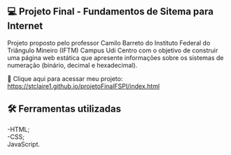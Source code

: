 ## 💻 Projeto Final - Fundamentos de Sitema para Internet

Projeto proposto pelo professor Camilo Barreto do Instituto Federal do Triângulo Mineiro (IFTM) Campus Udi Centro com o objetivo de construir uma página web estática que apresente informações sobre os sistemas de numeração (binário, decimal e hexadecimal).

🔗 Clique aqui para acessar meu projeto: https://stclaire1.github.io/projetoFinalFSPI/index.html

## 🛠 Ferramentas utilizadas

-HTML;<br>
-CSS;<br>
JavaScript.
